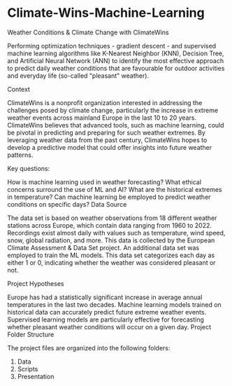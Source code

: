 # Climate-Wins-Machine-Learning
Weather Conditions & Climate Change with ClimateWins

Performing optimization techniques - gradient descent - and supervised machine learning algorithms like K-Nearest Neighbor (KNN), Decision Tree, and Artificial Neural Network (ANN) to identify the most effective approach to predict daily weather conditions that are favourable for outdoor activities and everyday life (so-called "pleasant" weather).

Context

ClimateWins is a nonprofit organization interested in addressing the challenges posed by climate change, particularly the increase in extreme weather events across mainland Europe in the last 10 to 20 years. ClimateWins believes that advanced tools, such as machine learning, could be pivotal in predicting and preparing for such weather extremes. By leveraging weather data from the past century, ClimateWins hopes to develop a predictive model that could offer insights into future weather patterns.

Key questions:

How is machine learning used in weather forecasting?
What ethical concerns surround the use of ML and AI?
What are the historical extremes in temperature?
Can machine learning be employed to predict weather conditions on specific days?
Data Source

The data set is based on weather observations from 18 different weather stations across Europe, which contain data ranging from 1960 to 2022. Recordings exist almost daily with values such as temperature, wind speed, snow, global radiation, and more. This data is collected by the European Climate Assessment & Data Set project. An additional data set was employed to train the ML models. This data set categorizes each day as either 1 or 0, indicating whether the weather was considered pleasant or not.

Project Hypotheses

Europe has had a statistically significant increase in average annual temperatures in the last two decades.
Machine learning models trained on historical data can accurately predict future extreme weather events.
Supervised learning models are particularly effective for forecasting whether pleasant weather conditions will occur on a given day.
Project Folder Structure

The project files are organized into the following folders:

1. Data
2. Scripts
3. Presentation
